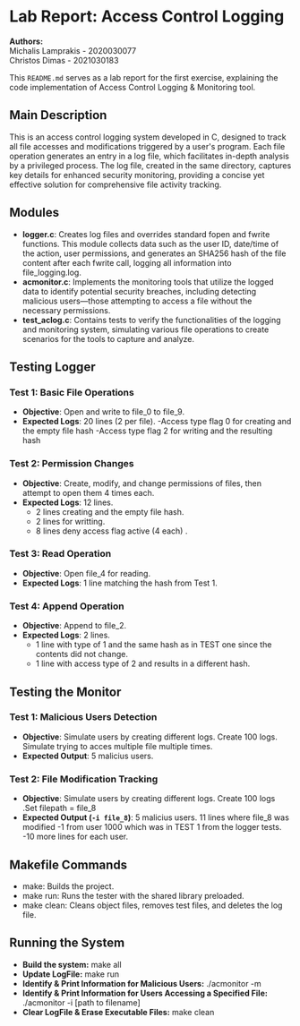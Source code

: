 # Lab Report: Access Control Logging

**Authors:**  
Michalis Lamprakis - 2020030077  
Christos Dimas     - 2021030183

This `README.md` serves as a lab report for the first exercise, explaining the code implementation of Access Control Logging & Monitoring tool.

## Main Description

This is an access control logging system developed in C, designed to track all file accesses and modifications triggered by a user's program. Each file operation generates an entry in a log file, which facilitates in-depth analysis by a privileged process. The log file, created in the same directory, captures key details for enhanced security monitoring, providing a concise yet effective solution for comprehensive file activity tracking.


## Modules

- **logger.c**: Creates log files and overrides standard fopen and fwrite functions. This module collects data such as the user ID, date/time of the action, user permissions, and generates an SHA256 hash of the file content after each fwrite call, logging all information into file_logging.log.
- **acmonitor.c**: Implements the monitoring tools that utilize the logged data to identify potential security breaches, including detecting malicious users—those attempting to access a file without the necessary permissions.
- **test_aclog.c**: Contains tests to verify the functionalities of the logging and monitoring system, simulating various file operations to create scenarios for the tools to capture and analyze.

## Testing Logger

### Test 1: Basic File Operations
- **Objective**: Open and write to file_0 to file_9.
- **Expected Logs**: 20 lines (2 per file).
  -Access type flag 0 for creating and the empty file hash
  -Access type flag 2 for writing and the resulting hash

### Test 2: Permission Changes
- **Objective**: Create, modify, and change permissions of files, then attempt to open them 4 times each.
- **Expected Logs**: 12 lines.
  - 2 lines creating and the empty file hash.
  - 2 lines for writting.
  - 8 lines deny access flag active (4 each) .

### Test 3: Read Operation
- **Objective**: Open file_4 for reading.
- **Expected Logs**: 1 line matching the hash from Test 1.

### Test 4: Append Operation
- **Objective**: Append to file_2.
- **Expected Logs**: 2 lines.
  - 1 line with type of 1 and the same hash as in TEST one since the contents did not change.
  - 1 line with access type of 2 and results in a different hash.

## Testing the Monitor

### Test 1: Malicious Users Detection
- **Objective**: Simulate users by creating different logs. Create 100 logs. Simulate trying to acces multiple file multiple times.
- **Expected Output**: 5 malicius users.

### Test 2: File Modification Tracking
- **Objective**: Simulate users by creating different logs. Create 100 logs .Set filepath = file_8 
- **Expected Output (`-i file_8`)**: 5 malicius users. 11 lines where file_8 was modified
  -1 from user 1000 which was in TEST 1 from the logger tests.
  -10 more lines for each user.

## Makefile Commands

- make: Builds the project.
- make run: Runs the tester with the shared library preloaded.
- make clean: Cleans object files, removes test files, and deletes the log file.

## Running the System

- **Build the system:** make all
- **Update LogFile:** make run
- **Identify & Print Information for Malicious Users:** ./acmonitor -m
- **Identify & Print Information for Users Accessing a Specified File:** ./acmonitor -i [path to filename]
- **Clear LogFile & Erase Executable Files:** make clean
